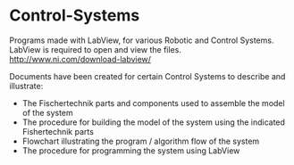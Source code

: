 # Control-Systems

Programs made with LabView, for various Robotic and Control Systems.<br/>
LabView is required to open and view the files.<br/>
http://www.ni.com/download-labview/<br/>

Documents have been created for certain Control Systems to describe and illustrate:
  - The Fischertechnik parts and components used to assemble the model of the system<br/>
  - The procedure for building the model of the system using the indicated Fishertechnik parts<br/>
  - Flowchart illustrating the program / algorithm flow of the system<br/>
  - The procedure for programming the system using LabView<br/>
